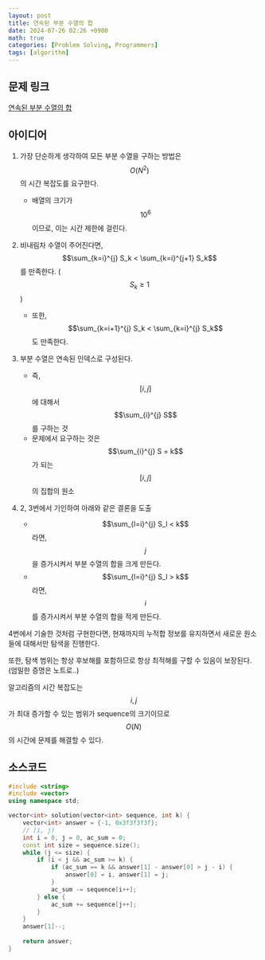 ```yaml
---
layout: post
title: 연속된 부분 수열의 합
date: 2024-07-26 02:26 +0900
math: true
categories: [Problem Solving, Programmers]
tags: [algorithm]
---
```




## 문제 링크

[연속된 부분 수열의 합](https://school.programmers.co.kr/learn/courses/30/lessons/178870)



## 아이디어

1. 가장 단순하게 생각하여 모든 부분 수열을 구하는 방법은 $$O(N^2)$$ 의 시간 복잡도를 요구한다.
   * 배열의 크기가 $$10^6$$ 이므로, 이는 시간 제한에 걸린다.

2. 비내림차 수열이 주어진다면, $$\sum_{k=i}^{j} S_k < \sum_{k=i}^{j+1} S_k$$ 를 만족한다. ($$S_k \ge 1$$)
   * 또한, $$\sum_{k=i+1}^{j} S_k < \sum_{k=i}^{j} S_k$$ 도 만족한다.

3. 부분 수열은 연속된 인덱스로 구성된다.
   * 즉,  $$[i, j]$$ 에 대해서 $$\sum_{i}^{j} S$$ 를 구하는 것
   * 문제에서 요구하는 것은 $$\sum_{i}^{j} S = k$$ 가 되는 $$[i, j]$$의 집합의 원소
4. 2, 3번에서 기인하여 아래와 같은 결론을 도출
   * $$\sum_{l=i}^{j} S_l < k$$ 라면, $$j$$ 을 증가시켜서 부분 수열의 합을 크게 만든다.
   * $$\sum_{l=i}^{j} S_l > k$$ 라면, $$i$$ 를 증가시켜서 부분 수열의 합을 적게 만든다.



4번에서 기술한 것처럼 구현한다면, 현재까지의 누적합 정보를 유지하면서 새로운 원소들에 대해서만 탐색을 진행한다.

또한, 탐색 범위는 항상 후보해를 포함하므로 항상 최적해를 구할 수 있음이 보장된다. (엄밀한 증명은 노트로..)

알고리즘의 시간 복잡도는 $$i, j$$ 가 최대 증가할 수 있는 범위가 sequence의 크기이므로 $$O(N)$$ 의 시간에 문제를 해결할 수 있다.





## 소스코드

```c++
#include <string>
#include <vector>
using namespace std;

vector<int> solution(vector<int> sequence, int k) {
    vector<int> answer = {-1, 0x3f3f3f3f};
    // [i, j)
    int i = 0, j = 0, ac_sum = 0;
    const int size = sequence.size();
    while (j <= size) {
        if (i < j && ac_sum >= k) {
            if (ac_sum == k && answer[1] - answer[0] > j - i) {
                answer[0] = i, answer[1] = j;
            }
            ac_sum -= sequence[i++];
        } else {
            ac_sum += sequence[j++];
        }
    }
    answer[1]--;
    
    return answer;
}
```

